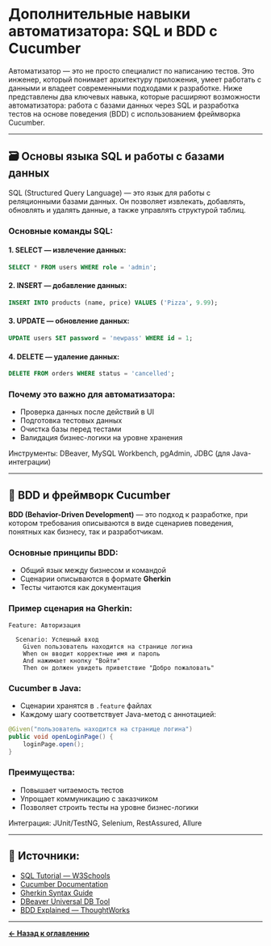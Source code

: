 # Дополнительные навыки автоматизатора: SQL и BDD с Cucumber

Автоматизатор — это не просто специалист по написанию тестов. Это инженер, который понимает архитектуру приложения, умеет работать с данными и владеет современными подходами к разработке. Ниже представлены два ключевых навыка, которые расширяют возможности автоматизатора: работа с базами данных через SQL и разработка тестов на основе поведения (BDD) с использованием фреймворка Cucumber.

---

## 🗃️ Основы языка SQL и работы с базами данных

SQL (Structured Query Language) — это язык для работы с реляционными базами данных. Он позволяет извлекать, добавлять, обновлять и удалять данные, а также управлять структурой таблиц.

### Основные команды SQL:

#### 1. **SELECT** — извлечение данных:
```sql
SELECT * FROM users WHERE role = 'admin';
```

#### 2. **INSERT** — добавление данных:
```sql
INSERT INTO products (name, price) VALUES ('Pizza', 9.99);
```

#### 3. **UPDATE** — обновление данных:
```sql
UPDATE users SET password = 'newpass' WHERE id = 1;
```

#### 4. **DELETE** — удаление данных:
```sql
DELETE FROM orders WHERE status = 'cancelled';
```

### Почему это важно для автоматизатора:
- Проверка данных после действий в UI
- Подготовка тестовых данных
- Очистка базы перед тестами
- Валидация бизнес-логики на уровне хранения

Инструменты: DBeaver, MySQL Workbench, pgAdmin, JDBC (для Java-интеграции)

---

## 🧠 BDD и фреймворк Cucumber

**BDD (Behavior-Driven Development)** — это подход к разработке, при котором требования описываются в виде сценариев поведения, понятных как бизнесу, так и разработчикам.

### Основные принципы BDD:
- Общий язык между бизнесом и командой
- Сценарии описываются в формате **Gherkin**
- Тесты читаются как документация

### Пример сценария на Gherkin:
```gherkin
Feature: Авторизация

  Scenario: Успешный вход
    Given пользователь находится на странице логина
    When он вводит корректные имя и пароль
    And нажимает кнопку "Войти"
    Then он должен увидеть приветствие "Добро пожаловать"
```

### Cucumber в Java:
- Сценарии хранятся в `.feature` файлах
- Каждому шагу соответствует Java-метод с аннотацией:
```java
@Given("пользователь находится на странице логина")
public void openLoginPage() {
    loginPage.open();
}
```

### Преимущества:
- Повышает читаемость тестов
- Упрощает коммуникацию с заказчиком
- Позволяет строить тесты на уровне бизнес-логики

Интеграция: JUnit/TestNG, Selenium, RestAssured, Allure

---

## 🔗 Источники:
- [SQL Tutorial — W3Schools](https://www.w3schools.com/sql/)
- [Cucumber Documentation](https://cucumber.io/docs/)
- [Gherkin Syntax Guide](https://cucumber.io/docs/gherkin/)
- [DBeaver Universal DB Tool](https://dbeaver.io/)
- [BDD Explained — ThoughtWorks](https://www.thoughtworks.com/insights/blog/brief-introduction-behavior-driven-development)

---
[**← Назад к оглавлению**](../README.md)
